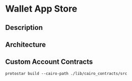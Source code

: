 # Wallet App Store
## Description


## Architecture

## 

## Custom Account Contracts

```
protostar build --cairo-path ./lib/cairo_contracts/src
```